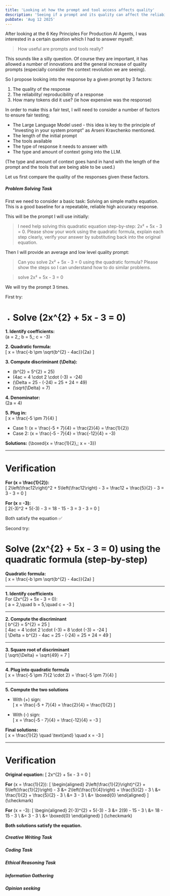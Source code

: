 ```yaml
---
title: 'Looking at how the prompt and tool access affects quality'
description: 'Seeing if a prompt and its quality can affect the reliability and quality of the response.'
pubDate: 'Aug 12 2025'
---
```


After looking at the 6 Key Principles For Production AI Agents, I was interested in a certain question which I had to answer myself:

> How useful are prompts and tools really? 

This sounds like a silly question. Of course they are important, it has allowed a number of innovations and the general increase of quality prompts (especially consider the context revolution we are seeing).

So I propose looking into the response by a given prompt by 3 factors:

1. The quality of the response
2. The reliability/ reproducibility of a response
3. How many tokens did it use? (ie how expensive was the response)

In order to make this a fair test, I will need to consider a number of factors to ensure fair testing;
- The Large Language Model used - this idea is key to the principle of "Investing in your system prompt" as Arseni Kravchenko mentioned.
- The length of the initial prompt
- The tools available
- The type of response it needs to answer with
- The type and amount of context going into the LLM.

(The type and amount of context goes hand in hand with the length of the prompt and the tools that are being able to be used.)

Let us first compare the quality of the responses given these factors.

##### Problem Solving Task

First we need to consider a basic task: Solving an simple maths equation. This is a good baseline for a repeatable, reliable high accuracy response.

This will be the prompt I will use initially:

> I need help solving this quadratic equation step-by-step: 2x² + 5x - 3 = 0. Please show your work using the quadratic formula, explain each step clearly, verify your answer by substituting back into the original equation.

Then I will provide an average and low level quality prompt:

> Can you solve 2x² + 5x - 3 = 0 using the quadratic formula? Please show the steps so I can understand how to do similar problems.

> solve 2x² + 5x - 3 = 0

We will try the prompt 3 times.

First try:
- # Solve \(2x^{2} + 5x - 3 = 0\)

**1. Identify coefficients:**  
\(a = 2,\; b = 5,\; c = -3\)

**2. Quadratic formula:**  
\[
x = \frac{-b \pm \sqrt{b^{2} - 4ac}}{2a}
\]

**3. Compute discriminant \(\Delta\):**  
- \(b^{2} = 5^{2} = 25\)  
- \(4ac = 4 \cdot 2 \cdot (-3) = -24\)  
- \(\Delta = 25 - (-24) = 25 + 24 = 49\)  
- \(\sqrt{\Delta} = 7\)

**4. Denominator:**  
\(2a = 4\)

**5. Plug in:**  
\[
x = \frac{-5 \pm 7}{4}
\]

- Case 1: \(x = \frac{-5 + 7}{4} = \frac{2}{4} = \frac{1}{2}\)  
- Case 2: \(x = \frac{-5 - 7}{4} = \frac{-12}{4} = -3\)

**Solutions:** \(\boxed{x = \frac{1}{2},\; x = -3}\)

---

# Verification

**For \(x = \frac{1}{2}\):**  
\[
2\left(\frac12\right)^2 + 5\left(\frac12\right) - 3
= \frac12 + \frac{5}{2} - 3
= 3 - 3 = 0
\]

**For \(x = -3\):**  
\[
2(-3)^2 + 5(-3) - 3
= 18 - 15 - 3
= 3 - 3 = 0
\]

Both satisfy the equation ✅

Second try:

# Solve \(2x^{2} + 5x - 3 = 0\) using the quadratic formula (step-by-step)

**Quadratic formula:**  
\[
x = \frac{-b \pm \sqrt{b^{2} - 4ac}}{2a}
\]

---

**1. Identify coefficients**  
For \(2x^{2} + 5x - 3 = 0\):  
\[
a = 2,\quad b = 5,\quad c = -3
\]

---

**2. Compute the discriminant**  
\[
b^{2} = 5^{2} = 25
\]  
\[
4ac = 4 \cdot 2 \cdot (-3) = 8 \cdot (-3) = -24
\]  
\[
\Delta = b^{2} - 4ac = 25 - (-24) = 25 + 24 = 49
\]

---

**3. Square root of discriminant**  
\[
\sqrt{\Delta} = \sqrt{49} = 7
\]

---

**4. Plug into quadratic formula**  
\[
x = \frac{-5 \pm 7}{2 \cdot 2} = \frac{-5 \pm 7}{4}
\]

---

**5. Compute the two solutions**  
- With \(+\) sign:  
\[
x = \frac{-5 + 7}{4} = \frac{2}{4} = \frac{1}{2}
\]  

- With \(-\) sign:  
\[
x = \frac{-5 - 7}{4} = \frac{-12}{4} = -3
\]  

**Final solutions:**  
\[
x = \frac{1}{2} \quad \text{and} \quad x = -3
\]

---

# Verification

**Original equation:**
\[
2x^{2} + 5x - 3 = 0
\]

**For** \(x = \frac{1}{2}\):
\[
\begin{aligned}
2\left(\frac{1}{2}\right)^{2} + 5\left(\frac{1}{2}\right) - 3 &= 2\left(\frac{1}{4}\right) + \frac{5}{2} - 3 \\
&= \frac{1}{2} + \frac{5}{2} - 3 \\
&= 3 - 3 \\
&= \boxed{0}
\end{aligned}
\]
\(\checkmark\)

**For** \(x = -3\):
\[
\begin{aligned}
2(-3)^{2} + 5(-3) - 3 &= 2(9) - 15 - 3 \\
&= 18 - 15 - 3 \\
&= 3 - 3 \\
&= \boxed{0}
\end{aligned}
\]
\(\checkmark\)

**Both solutions satisfy the equation.**

##### Creative Writing Task

##### Coding Task

##### Ethical Reasoning Task

##### Information Gathering

##### Opinion seeking

